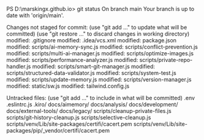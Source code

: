 PS D:\marskingx.github.io> git status
On branch main
Your branch is up to date with 'origin/main'.

Changes not staged for commit:
(use "git add <file>..." to update what will be committed)
(use "git restore <file>..." to discard changes in working directory)
modified:   .gitignore
modified:   .idea/vcs.xml
modified:   package.json
modified:   scripts/ai-memory-sync.js
modified:   scripts/conflict-prevention.js
modified:   scripts/multi-ai-manager.js
modified:   scripts/optimize-images.js
modified:   scripts/performance-analyzer.js
modified:   scripts/private-repo-handler.js
modified:   scripts/smart-git-manager.js
modified:   scripts/structured-data-validator.js
modified:   scripts/system-test.js
modified:   scripts/update-memory.js
modified:   scripts/version-manager.js
modified:   static/sw.js
modified:   tailwind.config.js

Untracked files:
(use "git add <file>..." to include in what will be committed)
.env
.eslintrc.js
.kiro/
docs/aimemory/
docs/analysis/
docs/development/
docs/external-tools/
docs/legacy/
scripts/cleanup-private-files.js
scripts/git-history-cleanup.js
scripts/selective-cleanup.js
scripts/venv/Lib/site-packages/certifi/cacert.pem
scripts/venv/Lib/site-packages/pip/_vendor/certifi/cacert.pem

